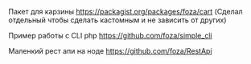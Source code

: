 Пакет для карзины https://packagist.org/packages/foza/cart (Сделал отдельный чтобы сделать кастомным и не зависить от других)

Пример работы с CLI php https://github.com/foza/simple_cli

Маленкий рест апи на ноде https://github.com/foza/RestApi
